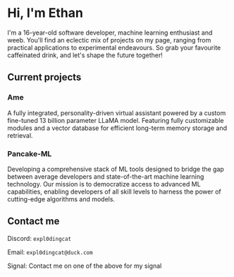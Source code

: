 # Hi, I'm Ethan

I'm a 16-year-old software developer, machine learning enthusiast and weeb. You'll find an eclectic mix of projects on my page, ranging from practical applications to experimental endeavours. So grab your favourite caffeinated drink, and let's shape the future together!

## Current projects

### Ame
A fully integrated, personality-driven virtual assistant powered by a custom fine-tuned 13 billion parameter LLaMA model. Featuring fully customizable modules and a vector database for efficient long-term memory storage and retrieval.

### Pancake-ML
Developing a comprehensive stack of ML tools designed to bridge the gap between average developers and state-of-the-art machine learning technology. Our mission is to democratize access to advanced ML capabilities, enabling developers of all skill levels to harness the power of cutting-edge algorithms and models.

## Contact me

Discord: `expl0dingcat`

Email: `expl0dingcat@duck.com`

Signal: Contact me on one of the above for my signal
